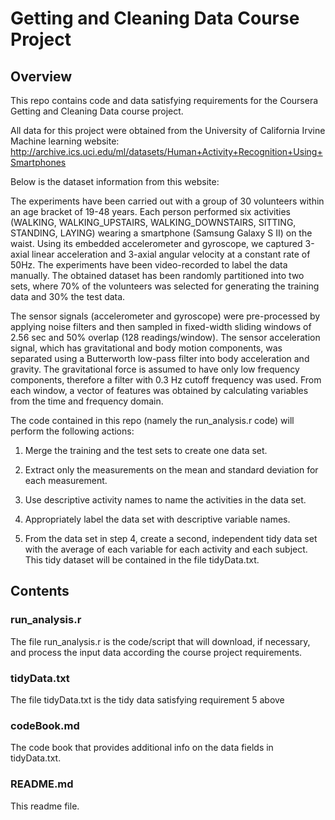 # Getting and Cleaning Data Course Project

## Overview

This repo contains code and data satisfying requirements for the Coursera Getting and Cleaning Data course project.

All data for this project were obtained from the University of California Irvine Machine learning website:
http://archive.ics.uci.edu/ml/datasets/Human+Activity+Recognition+Using+Smartphones

Below is the dataset information from this website:

The experiments have been carried out with a group of 30 volunteers within an age bracket of 19-48 years. Each person performed six activities (WALKING, WALKING_UPSTAIRS, WALKING_DOWNSTAIRS, SITTING, STANDING, LAYING) wearing a smartphone (Samsung Galaxy S II) on the waist. Using its embedded accelerometer and gyroscope, we captured 3-axial linear acceleration and 3-axial angular velocity at a constant rate of 50Hz. The experiments have been video-recorded to label the data manually. The obtained dataset has been randomly partitioned into two sets, where 70% of the volunteers was selected for generating the training data and 30% the test data. 

The sensor signals (accelerometer and gyroscope) were pre-processed by applying noise filters and then sampled in fixed-width sliding windows of 2.56 sec and 50% overlap (128 readings/window). The sensor acceleration signal, which has gravitational and body motion components, was separated using a Butterworth low-pass filter into body acceleration and gravity. The gravitational force is assumed to have only low frequency components, therefore a filter with 0.3 Hz cutoff frequency was used. From each window, a vector of features was obtained by calculating variables from the time and frequency domain.

The code contained in this repo (namely the run_analysis.r code) will perform the following actions:

1. Merge the training and the test sets to create one data set.
 
2. Extract only the measurements on the mean and standard deviation for each measurement.

3. Use descriptive activity names to name the activities in the data set.

4. Appropriately label the data set with descriptive variable names.

5. From the data set in step 4, create a second, independent tidy data set with the average of each variable for each activity and each subject. This tidy dataset will be contained in the file tidyData.txt.


## Contents

### run_analysis.r

The file run_analysis.r is the code/script that will download, if necessary, and process the input data according the course project requirements.

### tidyData.txt

The file tidyData.txt is the tidy data satisfying requirement 5 above

### codeBook.md

The code book that provides additional info on the data fields in tidyData.txt.

### README.md

This readme file.

